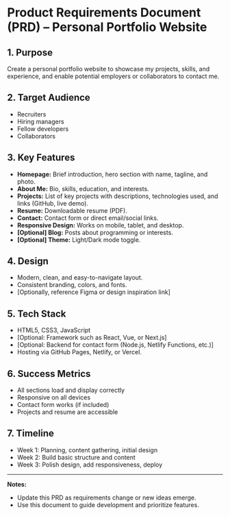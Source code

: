 # Product Requirements Document (PRD) – Personal Portfolio Website

## 1. Purpose

Create a personal portfolio website to showcase my projects, skills, and experience, and enable potential employers or collaborators to contact me.

## 2. Target Audience

- Recruiters
- Hiring managers
- Fellow developers
- Collaborators

## 3. Key Features

- **Homepage:** Brief introduction, hero section with name, tagline, and photo.
- **About Me:** Bio, skills, education, and interests.
- **Projects:** List of key projects with descriptions, technologies used, and links (GitHub, live demo).
- **Resume:** Downloadable resume (PDF).
- **Contact:** Contact form or direct email/social links.
- **Responsive Design:** Works on mobile, tablet, and desktop.
- **[Optional] Blog:** Posts about programming or interests.
- **[Optional] Theme:** Light/Dark mode toggle.

## 4. Design

- Modern, clean, and easy-to-navigate layout.
- Consistent branding, colors, and fonts.
- [Optionally, reference Figma or design inspiration link]

## 5. Tech Stack

- HTML5, CSS3, JavaScript
- [Optional: Framework such as React, Vue, or Next.js]
- [Optional: Backend for contact form (Node.js, Netlify Functions, etc.)]
- Hosting via GitHub Pages, Netlify, or Vercel.

## 6. Success Metrics

- All sections load and display correctly
- Responsive on all devices
- Contact form works (if included)
- Projects and resume are accessible

## 7. Timeline

- Week 1: Planning, content gathering, initial design
- Week 2: Build basic structure and content
- Week 3: Polish design, add responsiveness, deploy

---

**Notes:**
- Update this PRD as requirements change or new ideas emerge.
- Use this document to guide development and prioritize features.